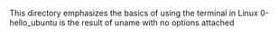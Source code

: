 This directory emphasizes the basics of using the terminal in Linux
0-hello_ubuntu is the result of uname with no options attached